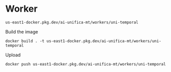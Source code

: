 # Worker

```
us-east1-docker.pkg.dev/ai-unifica-mt/workers/uni-temporal
```

Build the image

```
docker build . -t us-east1-docker.pkg.dev/ai-unifica-mt/workers/uni-temporal
```

Upload

```
docker push us-east1-docker.pkg.dev/ai-unifica-mt/workers/uni-temporal
```

